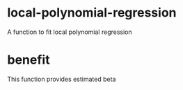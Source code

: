 # local-polynomial-regression
A function to fit local polynomial regression
# benefit
This function provides estimated beta
